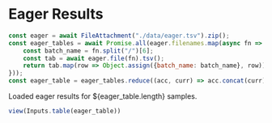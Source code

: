 # Eager Results

```js
const eager = await FileAttachment("./data/eager.tsv").zip();
const eager_tables = await Promise.all(eager.filenames.map(async fn => {
    const batch_name = fn.split("/")[6];
    const tab = await eager.file(fn).tsv();
    return tab.map(row => Object.assign({batch_name: batch_name}, row));
}));
const eager_table = eager_tables.reduce((acc, curr) => acc.concat(curr), []);
```

Loaded eager results for ${eager_table.length} samples.

```js
view(Inputs.table(eager_table))
```


